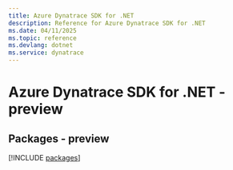 ```yaml
---
title: Azure Dynatrace SDK for .NET
description: Reference for Azure Dynatrace SDK for .NET
ms.date: 04/11/2025
ms.topic: reference
ms.devlang: dotnet
ms.service: dynatrace
---
```

# Azure Dynatrace SDK for .NET - preview
## Packages - preview
[!INCLUDE [packages](dynatrace-index.md)]